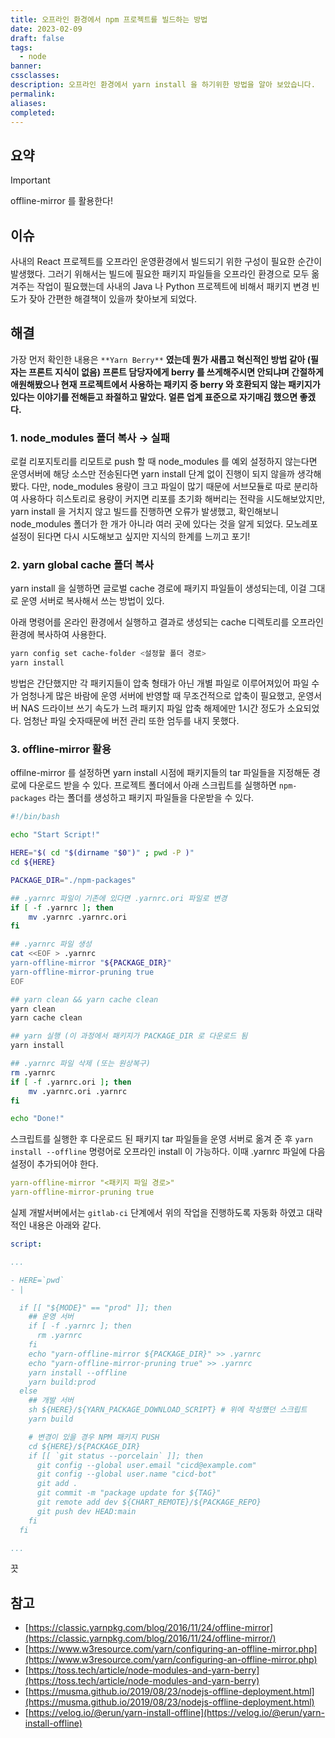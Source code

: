 ```yaml
---
title: 오프라인 환경에서 npm 프로젝트를 빌드하는 방법
date: 2023-02-09
draft: false
tags:
  - node
banner: 
cssclasses: 
description: 오프라인 환경에서 yarn install 을 하기위한 방법을 알아 보았습니다.
permalink: 
aliases: 
completed:
---
```

## 요약

> [!important]  
> offline-mirror 를 활용한다!  

## 이슈

사내의 React 프로젝트를 오프라인 운영환경에서 빌드되기 위한 구성이 필요한 순간이 발생했다. 그러기 위해서는 빌드에 필요한 패키지 파일들을 오프라인 환경으로 모두 옮겨주는 작업이 필요했는데 사내의 Java 나 Python 프로젝트에 비해서 패키지 변경 빈도가 잦아 간편한 해결책이 있을까 찾아보게 되었다.

  

  

## 해결

가장 먼저 확인한 내용은 `**Yarn Berry**` **였는데 뭔가 새롭고 혁신적인 방법 같아 (필자는 프론트 지식이 없음) 프론트 담당자에게 berry 를 쓰게해주시면 안되냐며 간절하게 애원해봤으나 현재 프로젝트에서 사용하는 패키지 중 berry 와 호환되지 않는 패키지가 있다는 이야기를 전해듣고 좌절하고 말았다. 얼른 업계 표준으로 자기매김 했으면 좋겠다.**

  

### 1. node_modules 폴더 복사 → 실패

로컬 리포지토리를 리모트로 push 할 때 node_modules 를 예외 설정하지 않는다면 운영서버에 해당 소스만 전송된다면 yarn install 단계 없이 진행이 되지 않을까 생각해봤다. 다만, node_modules 용량이 크고 파일이 많기 때문에 서브모듈로 따로 분리하여 사용하다 히스토리로 용량이 커지면 리포를 초기화 해버리는 전략을 시도해보았지만, yarn install 을 거치지 않고 빌드를 진행하면 오류가 발생했고, 확인해보니 node_modules 폴더가 한 개가 아니라 여러 곳에 있다는 것을 알게 되었다. 모노레포 설정이 된다면 다시 시도해보고 싶지만 지식의 한계를 느끼고 포기!

  

### 2. yarn global cache 폴더 복사

yarn install 을 실행하면 글로벌 cache 경로에 패키지 파일들이 생성되는데, 이걸 그대로 운영 서버로 복사해서 쓰는 방법이 있다.

  

아래 명령어를 온라인 환경에서 실행하고 결과로 생성되는 cache 디렉토리를 오프라인 환경에 복사하여 사용한다.

  

```Bash
yarn config set cache-folder <설정할 폴더 경로>
yarn install
```

  

방법은 간단했지만 각 패키지들이 압축 형태가 아닌 개별 파일로 이루어져있어 파일 수가 엄청나게 많은 바람에 운영 서버에 반영할 때 무조건적으로 압축이 필요했고, 운영서버 NAS 드라이브 쓰기 속도가 느려 패키지 파일 압축 해제에만 1시간 정도가 소요되었다. 엄청난 파일 숫자때문에 버전 관리 또한 엄두를 내지 못했다.

  

### 3. offline-mirror 활용

offilne-mirror 를 설정하면 yarn install 시점에 패키지들의 tar 파일들을 지정해둔 경로에 다운로드 받을 수 있다. 프로젝트 폴더에서 아래 스크립트를 실행하면 `npm-packages` 라는 폴더를 생성하고 패키지 파일들을 다운받을 수 있다.

  

```Bash
#!/bin/bash

echo "Start Script!"

HERE="$( cd "$(dirname "$0")" ; pwd -P )"
cd ${HERE}

PACKAGE_DIR="./npm-packages"

## .yarnrc 파일이 기존에 있다면 .yarnrc.ori 파일로 변경
if [ -f .yarnrc ]; then 
    mv .yarnrc .yarnrc.ori
fi

## .yarnrc 파일 생성
cat <<EOF > .yarnrc
yarn-offline-mirror "${PACKAGE_DIR}"
yarn-offline-mirror-pruning true
EOF

## yarn clean && yarn cache clean
yarn clean
yarn cache clean

## yarn 실행 (이 과정에서 패키지가 PACKAGE_DIR 로 다운로드 됨
yarn install

## .yarnrc 파일 삭제 (또는 원상복구)
rm .yarnrc
if [ -f .yarnrc.ori ]; then 
    mv .yarnrc.ori .yarnrc
fi

echo "Done!"
```

  

스크립트를 실행한 후 다운로드 된 패키지 tar 파일들을 운영 서버로 옮겨 준 후 `yarn install --offline` 명령어로 오프라인 install 이 가능하다. 이때 .yarnrc 파일에 다음 설정이 추가되어야 한다.

  

```YAML
yarn-offline-mirror "<패키지 파일 경로>"
yarn-offline-mirror-pruning true
```

  

실제 개발서버에서는 `gitlab-ci` 단계에서 위의 작업을 진행하도록 자동화 하였고 대략적인 내용은 아래와 같다.

  

```YAML
script:

...

- HERE=`pwd`
- |

  if [[ "${MODE}" == "prod" ]]; then
    ## 운영 서버
    if [ -f .yarnrc ]; then 
      rm .yarnrc
    fi
    echo "yarn-offline-mirror ${PACKAGE_DIR}" >> .yarnrc
    echo "yarn-offline-mirror-pruning true" >> .yarnrc
    yarn install --offline
    yarn build:prod
  else
    ## 개발 서버
    sh ${HERE}/${YARN_PACKAGE_DOWNLOAD_SCRIPT} # 위에 작성했던 스크립트
    yarn build

    # 변경이 있을 경우 NPM 패키지 PUSH
    cd ${HERE}/${PACKAGE_DIR}
    if [[ `git status --porcelain` ]]; then
      git config --global user.email "cicd@example.com"
      git config --global user.name "cicd-bot"
      git add .
      git commit -m "package update for ${TAG}"
      git remote add dev ${CHART_REMOTE}/${PACKAGE_REPO}
      git push dev HEAD:main
    fi
  fi

...
```

  

끗

## 참고

- [https://classic.yarnpkg.com/blog/2016/11/24/offline-mirror](https://classic.yarnpkg.com/blog/2016/11/24/offline-mirror/)
- [https://www.w3resource.com/yarn/configuring-an-offline-mirror.php](https://www.w3resource.com/yarn/configuring-an-offline-mirror.php)
- [https://toss.tech/article/node-modules-and-yarn-berry](https://toss.tech/article/node-modules-and-yarn-berry)
- [https://musma.github.io/2019/08/23/nodejs-offline-deployment.html](https://musma.github.io/2019/08/23/nodejs-offline-deployment.html)
- [https://velog.io/@erun/yarn-install-offline](https://velog.io/@erun/yarn-install-offline)